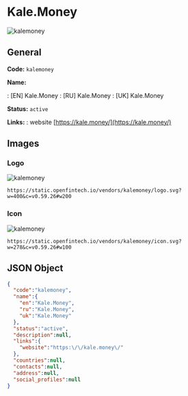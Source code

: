 
# Kale.Money 
![kalemoney](https://static.openfintech.io/vendors/kalemoney/logo.svg?w=400&c=v0.59.26#w200)  

## General 
 
**Code:** `kalemoney` 
 
**Name:** 
 
:	[EN] Kale.Money 
:	[RU] Kale.Money 
:	[UK] Kale.Money 
 
**Status:** `active` 
 
**Links:** 
: website [https://kale.money/](https://kale.money/) 
 

## Images 

### Logo 
 
![kalemoney](https://static.openfintech.io/vendors/kalemoney/logo.svg?w=400&c=v0.59.26#w200)  

```
https://static.openfintech.io/vendors/kalemoney/logo.svg?w=400&c=v0.59.26#w200
```  

### Icon 
 
![kalemoney](https://static.openfintech.io/vendors/kalemoney/icon.svg?w=278&c=v0.59.26#w100)  

```
https://static.openfintech.io/vendors/kalemoney/icon.svg?w=278&c=v0.59.26#w100
```  

## JSON Object 

```json
{
  "code":"kalemoney",
  "name":{
    "en":"Kale.Money",
    "ru":"Kale.Money",
    "uk":"Kale.Money"
  },
  "status":"active",
  "description":null,
  "links":{
    "website":"https:\/\/kale.money\/"
  },
  "countries":null,
  "contacts":null,
  "address":null,
  "social_profiles":null
}
```  
